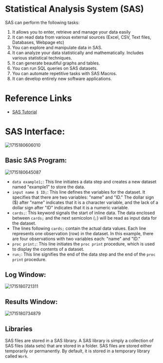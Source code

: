 # Statistical Analysis System (SAS)

SAS can perform the following tasks:

1. It allows you to enter, retrieve and manage your data easily
2. It can read data from various external sources (Excel, CSV, Text files, Databases, Webpage etc)
3. You can explore and manipulate data in SAS.
4. It can analyze your data statistically and mathematically. Includes various statistical techniques.
5. It can generate beautiful graphs and tables.
6. You can run SQL queries on SAS datasets.
7. You can automate repetitive tasks with SAS Macros.
8. It can develop entirely new software applications.

# Reference Links

- [SAS Tutorial](https://www.listendata.com/p/sas-tutorials.html)

# SAS Interface:

![1715180606010](image/SAS_notes/1715180606010.png)

## Basic SAS Program:

![1715180645087](image/SAS_notes/1715180645087.png)

- `data example1;`: This line initiates a data step and creates a new dataset named "example1" to store the data.
- `input name $ ID;`: This line defines the variables for the dataset. It specifies that there are two variables: "name" and "ID." The dollar sign ($) after "name" indicates that it is a character variable, and the lack of a dollar sign after "ID" indicates that it is a numeric variable.
- `cards;`: This keyword signals the start of inline data. The data enclosed between `cards;` and the next semicolon (`;`) will be read as input data for the dataset.
- The lines following `cards;` contain the actual data values. Each line represents one observation (row) in the dataset. In this example, there are four observations with two variables each: "name" and "ID."
- `proc print;`: This line initiates the `proc print` procedure, which is used to display the contents of a dataset.
- `run;`: This line signifies the end of the data step and the end of the `proc print` procedure.

## Log Window:

![1715180721311](image/SAS_notes/1715180721311.png)

## Results Window:

![1715180734879](image/SAS_notes/1715180734879.png)

## Libraries

SAS files are stored in a SAS library. A SAS library is simply a collection of SAS files (data sets) that are stored in a folder. SAS files are stored either temporarily or permanently. By default, it is stored in a temporary library called `Work`.
